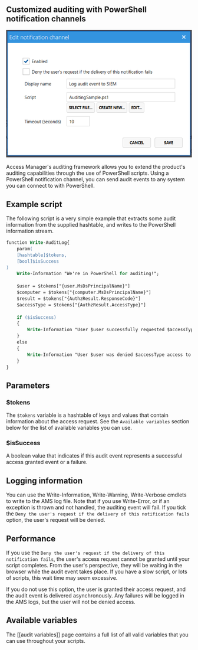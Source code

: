 ## Customized auditing with PowerShell notification channels
![](images/ui-page-auditing-powershell-channel.png)

Access Manager's auditing framework allows you to extend the product's auditing capabilities through the use of PowerShell scripts. Using a PowerShell notification channel, you can send audit events to any system you can connect to with PowerShell.

## Example script 

The following script is a very simple example that extracts some audit information from the supplied hashtable, and writes to the PowerShell information stream.

```ps
function Write-AuditLog{
    param(
    [hashtable]$tokens,
    [bool]$isSuccess
)
    Write-Information "We're in PowerShell for auditing!";

    $user = $tokens["{user.MsDsPrincipalName}"]
    $computer = $tokens["{computer.MsDsPrincipalName}"]
    $result = $tokens["{AuthzResult.ResponseCode}"]
    $accessType = $tokens["{AuthzResult.AccessType}"]

    if ($isSuccess)
    {
        Write-Information "User $user successfully requested $accessType access to $computer";
    }
    else
    {
        Write-Information "User $user was denied $accessType access to $computer with response code $result";
    }
}

```

## Parameters
### $tokens
The `$tokens` variable is a hashtable of keys and values that contain information about the access request. See the `Available variables` section below for the list of available variables you can use.

### $isSuccess
A boolean value that indicates if this audit event represents a successful access granted event or a failure.

## Logging information
You can use the Write-Information, Write-Warning, Write-Verbose cmdlets to write to the AMS log file. Note that if you use Write-Error, or if an exception is thrown and not handled, the auditing event will fail. If you tick the `Deny the user's request if the delivery of this notification fails` option, the user's request will be denied.

## Performance
If you use the `Deny the user's request if the delivery of this notification fails`, the user's access request cannot be granted until your script completes.  From the user's perspective, they will be waiting in the browser while the audit event takes place. If you have a slow script, or lots of scripts, this wait time may seem excessive.

If you do not use this option, the user is granted their access request, and the audit event is delivered asynchronously. Any failures will be logged in the AMS logs, but the user will not be denied access.

## Available variables
The [[audit variables]] page contains a full list of all valid variables that you can use throughout your scripts.